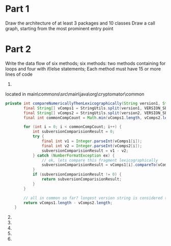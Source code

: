 # Part 1
Draw the architecture of ​at least 3 packages and 10 classes
Draw a call graph, starting from the most prominent entry point


# Part 2
Write the data flow of six methods; ​six methods: ​two methods containing ​for loops and ​four with ​if/else statements; Each method must have 15 or more lines of code

1.
located in main\commons\src\main\java\org\cryptomator\common
```Java
private int compareNumericallyThenLexicographically(String version1, String version2) {
		final String[] vComps1 = StringUtils.split(version1, VERSION_SEP);
		final String[] vComps2 = StringUtils.split(version2, VERSION_SEP);
		final int commonCompCount = Math.min(vComps1.length, vComps2.length);

		for (int i = 0; i < commonCompCount; i++) {
			int subversionComparisionResult = 0;
			try {
				final int v1 = Integer.parseInt(vComps1[i]);
				final int v2 = Integer.parseInt(vComps2[i]);
				subversionComparisionResult = v1 - v2;
			} catch (NumberFormatException ex) {
				// ok, lets compare this fragment lexicographically
				subversionComparisionResult = vComps1[i].compareTo(vComps2[i]);
			}
			if (subversionComparisionResult != 0) {
				return subversionComparisionResult;
			}
		}

		// all in common so far? longest version string is considered the higher version:
		return vComps1.length - vComps2.length;
	}
``` 



2.
3.
4.
5.
6.
